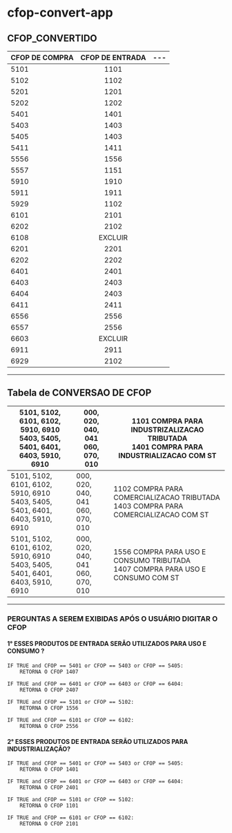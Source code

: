 # cfop-convert-app

<!-- Create table -->



## CFOP_CONVERTIDO
| CFOP DE COMPRA | CFOP DE ENTRADA | --- 
| :--- | :---: | ---: |
| 5101 | 1101 |
| 5102 | 1102 |
| 5201 | 1201 |
| 5202 | 1202 |
| 5401 | 1401 |
| 5403 | 1403 |
| 5405 | 1403 |
| 5411 | 1411 |
| 5556 | 1556 |
| 5557 | 1151 |
| 5910 | 1910 |
| 5911 | 1911 |
| 5929 | 1102 |
| 6101 | 2101 |
| 6202 | 2102 |
| 6108 | EXCLUIR |
| 6201 | 2201 |
| 6202 | 2202 |
| 6401 | 2401 |
| 6403 | 2403 |
| 6404 | 2403 |
| 6411 | 2411 |
| 6556 | 2556 |
| 6557 | 2556 |
| 6603 | EXCLUIR |
| 6911 | 2911 |
| 6929 | 2102 |
---

## Tabela de CONVERSAO DE CFOP

| 5101, 5102, 6101, 6102, 5910, 6910<br>5403, 5405, 5401, 6401, 6403, 5910, 6910     | 000, 020, 040, 041<br>060, 070, 010      | 1101 COMPRA PARA INDUSTRIZALIZACAO TRIBUTADA<br>1401 COMPRA PARA INDUSTRIALIZACAO COM ST  |
| ---------------------------------------------------------------------------------- | ---------------------------------------- | ----------------------------------------------------------------------------------------- |
| 5101, 5102, 6101, 6102, 5910, 6910<br>5403, 5405, 5401, 6401, 6403, 5910, 6910<br> | 000, 020, 040, 041 <br>060, 070, 010<br> | 1102 COMPRA PARA COMERCIALIZACAO TRIBUTADA<br>1403 COMPRA PARA COMERCIALIZACAO COM ST<br> |
| 5101, 5102, 6101, 6102, 5910, 6910<br>5403, 5405, 5401, 6401, 6403, 5910, 6910<br> | 000, 020, 040, 041 <br>060, 070, 010<br> | 1556 COMPRA PARA USO E CONSUMO TRIBUTADA<br>1407 COMPRA PARA USO E CONSUMO COM ST<br>     |


---
### PERGUNTAS A SEREM EXIBIDAS APÓS O USUÁRIO DIGITAR O CFOP

#### 1° ESSES PRODUTOS DE ENTRADA SERÃO UTILIZADOS PARA USO E CONSUMO ?

	IF TRUE and CFOP == 5401 or CFOP == 5403 or CFOP == 5405:
		RETORNA O CFOP 1407

	IF TRUE and CFOP == 6401 or CFOP == 6403 or CFOP == 6404:
		RETORNA O CFOP 2407

	IF TRUE and CFOP == 5101 or CFOP == 5102:
		RETORNA O CFOP 1556

	IF TRUE and CFOP == 6101 or CFOP == 6102:
		RETORNA O CFOP 2556





#### 2° ESSES PRODUTOS DE ENTRADA SERÃO UTILIZADOS PARA INDUSTRIALIZAÇÃO?

	IF TRUE and CFOP == 5401 or CFOP == 5403 or CFOP == 5405:
		RETORNA O CFOP 1401

	IF TRUE and CFOP == 6401 or CFOP == 6403 or CFOP == 6404:
		RETORNA O CFOP 2401

	IF TRUE and CFOP == 5101 or CFOP == 5102:
		RETORNA O CFOP 1101

	IF TRUE and CFOP == 6101 or CFOP == 6102:
		RETORNA O CFOP 2101



